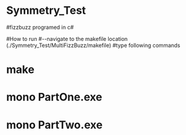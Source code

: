 # Symmetry_Test

#fizzbuzz programed in c#

#How to run
#--navigate to the makefile location (./Symmetry_Test/MultiFizzBuzz/makefile)
#type following commands
# make
# mono PartOne.exe
# mono PartTwo.exe




